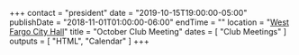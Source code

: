 +++
contact = "president"
date = "2019-10-15T19:00:00-05:00"
publishDate = "2018-11-01T01:00:00-06:00"
endTime = ""
location = "[West Fargo City Hall](/places/west-fargo-city-hall/)"
title = "October Club Meeting"
dates = [ "Club Meetings" ]
outputs = [ "HTML", "Calendar" ]
+++

